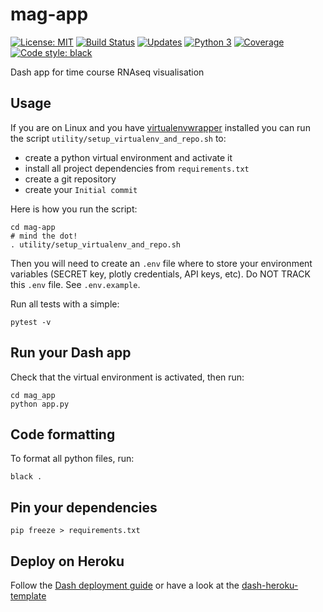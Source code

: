 # mag-app
 [![License: MIT](https://img.shields.io/badge/License-MIT-yellow.svg)](https://opensource.org/licenses/MIT) [![Build Status](https://travis-ci.org/AnzeLovse/mag-app.svg?branch=master)](https://travis-ci.org/AnzeLovse/mag-app) [![Updates](https://pyup.io/repos/github/AnzeLovse/mag-app/shield.svg)](https://pyup.io/repos/github/AnzeLovse/mag-app/) [![Python 3](https://pyup.io/repos/github/AnzeLovse/mag-app/python-3-shield.svg)](https://pyup.io/repos/github/AnzeLovse/mag-app/) [![Coverage](https://codecov.io/github/AnzeLovse/mag-app/coverage.svg?branch=master)](https://codecov.io/github/AnzeLovse/mag-app?branch=master) [![Code style: black](https://img.shields.io/badge/code%20style-black-000000.svg)](https://github.com/ambv/black)


Dash app for time course RNAseq visualisation


## Usage
If you are on Linux and you have [virtualenvwrapper](https://virtualenvwrapper.readthedocs.io/en/latest/) installed you can run the script `utility/setup_virtualenv_and_repo.sh` to:

- create a python virtual environment and activate it
- install all project dependencies from `requirements.txt`
- create a git repository
- create your `Initial commit`

Here is how you run the script:

```shell
cd mag-app
# mind the dot!
. utility/setup_virtualenv_and_repo.sh
```

Then you will need to create an `.env` file where to store your environment variables (SECRET key, plotly credentials, API keys, etc). Do NOT TRACK this `.env` file. See `.env.example`.

Run all tests with a simple:

```
pytest -v
```


## Run your Dash app
Check that the virtual environment is activated, then run:

```shell
cd mag_app
python app.py
```

## Code formatting
To format all python files, run:

```shell
black .
```

## Pin your dependencies

```shell
pip freeze > requirements.txt
```

## Deploy on Heroku
Follow the [Dash deployment guide](https://dash.plot.ly/deployment) or have a look at the [dash-heroku-template](https://github.com/plotly/dash-heroku-template)
